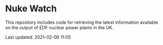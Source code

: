 # Nuke Watch

This repository includes code for retrieving the latest information available on the output of EDF nuclear power plants in the UK.

Last updated: 2021-02-06 11:05